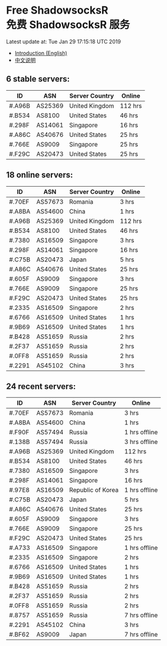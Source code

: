 # Free ShadowsocksR<br>免费 ShadowsocksR 服务

Latest update at: Tue Jan 29 17:15:18 UTC 2019

- [Introduction (English)](https://vision-network.readthedocs.io/en/latest/autossr/autossr.html)
- [中文说明](https://vision-network.readthedocs.io/zh_CN/latest/autossr/autossr.html)


## 6 stable servers:

| ID | ASN | Server Country | Online |
| ------ | ------ | ------ | ------ |
| #.A96B | AS25369 | United Kingdom | 112 hrs |
| #.B534 | AS8100 | United States | 46 hrs |
| #.298F | AS14061 | Singapore | 16 hrs |
| #.A86C | AS40676 | United States | 25 hrs |
| #.766E | AS9009 | Singapore | 25 hrs |
| #.F29C | AS20473 | United States | 25 hrs |

## 18 online servers:

| ID | ASN | Server Country | Online |
| ------ | ------ | ------ | ------ |
| #.70EF | AS57673 | Romania | 3 hrs |
| #.A8BA | AS54600 | China | 1 hrs |
| #.A96B | AS25369 | United Kingdom | 112 hrs |
| #.B534 | AS8100 | United States | 46 hrs |
| #.7380 | AS16509 | Singapore | 3 hrs |
| #.298F | AS14061 | Singapore | 16 hrs |
| #.C75B | AS20473 | Japan | 5 hrs |
| #.A86C | AS40676 | United States | 25 hrs |
| #.605F | AS9009 | Singapore | 3 hrs |
| #.766E | AS9009 | Singapore | 25 hrs |
| #.F29C | AS20473 | United States | 25 hrs |
| #.2335 | AS16509 | Singapore | 2 hrs |
| #.6766 | AS16509 | United States | 1 hrs |
| #.9B69 | AS16509 | United States | 1 hrs |
| #.B428 | AS51659 | Russia | 2 hrs |
| #.2F37 | AS51659 | Russia | 2 hrs |
| #.0FF8 | AS51659 | Russia | 2 hrs |
| #.2291 | AS45102 | China | 3 hrs |

## 24 recent servers:

| ID | ASN | Server Country | Online |
| ------ | ------ | ------ | ------ |
| #.70EF | AS57673 | Romania | 3 hrs |
| #.A8BA | AS54600 | China | 1 hrs |
| #.F90F | AS57494 | Russia | 1 hrs offline |
| #.138B | AS57494 | Russia | 3 hrs offline |
| #.A96B | AS25369 | United Kingdom | 112 hrs |
| #.B534 | AS8100 | United States | 46 hrs |
| #.7380 | AS16509 | Singapore | 3 hrs |
| #.298F | AS14061 | Singapore | 16 hrs |
| #.97E8 | AS16509 | Republic of Korea | 1 hrs offline |
| #.C75B | AS20473 | Japan | 5 hrs |
| #.A86C | AS40676 | United States | 25 hrs |
| #.605F | AS9009 | Singapore | 3 hrs |
| #.766E | AS9009 | Singapore | 25 hrs |
| #.F29C | AS20473 | United States | 25 hrs |
| #.A733 | AS16509 | Singapore | 1 hrs offline |
| #.2335 | AS16509 | Singapore | 2 hrs |
| #.6766 | AS16509 | United States | 1 hrs |
| #.9B69 | AS16509 | United States | 1 hrs |
| #.B428 | AS51659 | Russia | 2 hrs |
| #.2F37 | AS51659 | Russia | 2 hrs |
| #.0FF8 | AS51659 | Russia | 2 hrs |
| #.8757 | AS51659 | Russia | 7 hrs offline |
| #.2291 | AS45102 | China | 3 hrs |
| #.BF62 | AS9009 | Japan | 7 hrs offline |


